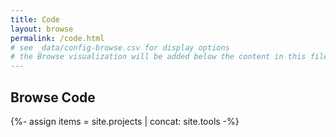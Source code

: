 ```yaml
---
title: Code
layout: browse
permalink: /code.html
# see _data/config-browse.csv for display options
# the Browse visualization will be added below the content in this file
---
```


## Browse Code

{%- assign items = site.projects | concat: site.tools -%}
